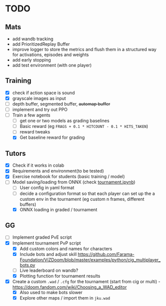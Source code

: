 # TODO
## Mats
- add wandb tracking
- add PrioritizedReplay Buffer
- improve logger to store the metrics and flush them in a structured way for activations, episodes and weights
- add early stopping
- add test environment (with one player)

## Training
- [x] check if action space is sound
- [x] grayscale images as input
- [ ] depth buffer, segmented buffer, ~~automap buffer~~
- [ ] implement and try out PPO
- [ ] Train a few agents
    - [ ] get one or two models as grading baselines
    - [ ] Basic reward (eg `FRAGS + 0.1 * HITCOUNT - 0.1 * HITS_TAKEN`)
    - [ ] reward tweaks
    - [x] Get baseline reward for grading

## Tutors
- [x] Check if it works in colab
- [x] Requirements and environment(to be tested)
- [x] Exercise notebook for students (basic training / model)
- [ ] Model saving/loading from ONNX (check [tournament.ipynb](/tournament.ipynb))
    - [ ] User config in yaml format
    - [ ] decide a configuration format so that each player can set up the a custom env in the tournament (eg custom n frames, different buffers)
    - [x] ONNX loading in graded / tournament

## GG
- [ ] Implement graded PvE script
- [x] Implement tournament PvP script
    - [x] Add custom colors and names for characters
    - [x] Include bots and adjust skill https://github.com/Farama-Foundation/ViZDoom/blob/master/examples/python/cig_multiplayer_bots.py
    - [ ] Live leaderboard on wandb?
    - [x] Plotting function for tournament results
- [x] Create a custom `.wad` / `.cfg` for the tournament (start from cig or multi) - https://doom.fandom.com/wiki/Choosing_a_WAD_editor
    - [x] Also used to make bots slower
    - [x] Explore other maps / import them in `jku.wad`
